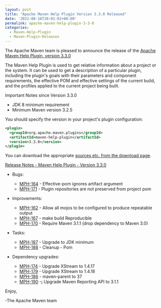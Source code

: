 ```yaml
---
layout: post
title: "Apache Maven Help Plugin Version 3.3.0 Released"
date: '2022-08-16T20:02:02+00:00'
permalink: apache-maven-help-plugin-3-3-0
categories:
  - Maven-Help-Plugin
  - Maven-Plugin-Releases
---
```

The Apache Maven team is pleased to announce the release of the
[Apache Maven Help Plugin, version 3.3.0](https://maven.apache.org/plugins/maven-help-plugin/)

The Maven Help Plugin is used to get relative information about a project or
the system. It can be used to get a description of a particular plugin,
including the plugin's goals with their parameters and component requirements,
the effective POM and effective settings of the current build, and the profiles
applied to the current project being built.

Important Notes since Version 3.3.0

* JDK 8 minimum requirement
* Minimum Maven version 3.2.5

You should specify the version in your project's plugin configuration:

```xml
<plugin>
  <groupId>org.apache.maven.plugins</groupId>
  <artifactId>maven-help-plugin</artifactId>
  <version>3.3.0</version>
</plugin>
```

You can download the appropriate [sources etc. from the download page](https://maven.apache.org/plugins/maven-help-plugin/download.cgi).


[Release Notes - Maven Help Plugin - Version 3.3.0](https://issues.apache.org/jira/secure/ReleaseNote.jspa?projectId=12317522&version=12345417)

* Bugs:

    * [MPH-164](https://issues.apache.org/jira/browse/MPH-164) - Effective-pom ignores artifact argument
    * [MPH-171](https://issues.apache.org/jira/browse/MPH-171) - Plugin repositories are not preserved from project pom

* Improvements:

    * [MPH-162](https://issues.apache.org/jira/browse/MPH-162) - Allow all mojos to be configured to produce repeatable output
    * [MPH-167](https://issues.apache.org/jira/browse/MPH-167) - make build Reproducible
    * [MPH-170](https://issues.apache.org/jira/browse/MPH-170) - Require Maven 3.1.1 (drop dependency to Maven 3.0)

* Tasks:

    * [MPH-187](https://issues.apache.org/jira/browse/MPH-187) - Upgrade to JDK minimum
    * [MPH-188](https://issues.apache.org/jira/browse/MPH-188) - Cleanup - Pom

* Dependency upgrades:

    * [MPH-174](https://issues.apache.org/jira/browse/MPH-174) - Upgrade XStream to 1.4.17
    * [MPH-179](https://issues.apache.org/jira/browse/MPH-179) - Upgrade XStream to 1.4.18
    * [MPH-186](https://issues.apache.org/jira/browse/MPH-186) - maven-parent to 37
    * [MPH-190](https://issues.apache.org/jira/browse/MPH-190) -¡ Upgrade Maven Reporting API to 3.1.1

Enjoy,

-The Apache Maven team

